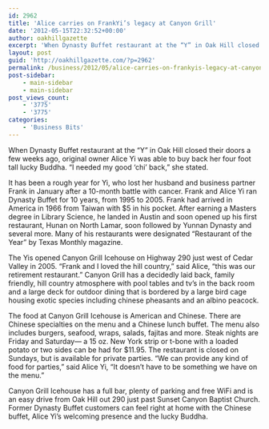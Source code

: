 ```yaml
---
id: 2962
title: 'Alice carries on FrankYi’s legacy at Canyon Grill'
date: '2012-05-15T22:32:52+00:00'
author: oakhillgazette
excerpt: 'When Dynasty Buffet restaurant at the “Y” in Oak Hill closed their doors a few weeks ago, original owner Alice Yi was able to buy back her four foot tall lucky Buddha. “I needed my good ‘chi’ back,” she stated.'
layout: post
guid: 'http://oakhillgazette.com/?p=2962'
permalink: /business/2012/05/alice-carries-on-frankyis-legacy-at-canyon-grill/
post-sidebar:
    - main-sidebar
    - main-sidebar
post_views_count:
    - '3775'
    - '3775'
categories:
    - 'Business Bits'
---
```


When Dynasty Buffet restaurant at the “Y” in Oak Hill closed their doors a few weeks ago, original owner Alice Yi was able to buy back her four foot tall lucky Buddha. “I needed my good ‘chi’ back,” she stated.

It has been a rough year for Yi, who lost her husband and business partner Frank in January after a 10-month battle with cancer. Frank and Alice Yi ran Dynasty Buffet for 10 years, from 1995 to 2005. Frank had arrived in America in 1966 from Taiwan with $5 in his pocket. After earning a Masters degree in Library Science, he landed in Austin and soon opened up his first restaurant, Hunan on North Lamar, soon followed by Yunnan Dynasty and several more. Many of his restaurants were designated “Restaurant of the Year” by Texas Monthly magazine.

The Yis opened Canyon Grill Icehouse on Highway 290 just west of Cedar Valley in 2005. “Frank and I loved the hill country,” said Alice, “this was our retirement restaurant.” Canyon Grill has a decidedly laid back, family friendly, hill country atmosphere with pool tables and tv’s in the back room and a large deck for outdoor dining that is bordered by a large bird cage housing exotic species including chinese pheasants and an albino peacock.

The food at Canyon Grill Icehouse is American and Chinese. There are Chinese specialties on the menu and a Chinese lunch buffet. The menu also includes burgers, seafood, wraps, salads, fajitas and more. Steak nights are Friday and Saturday— a 15 oz. New York strip or t-bone with a loaded potato or two sides can be had for $11.95. The restaurant is closed on Sundays, but is available for private parties. “We can provide any kind of food for parties,” said Alice Yi, “It doesn’t have to be something we have on the menu.”

Canyon Grill Icehouse has a full bar, plenty of parking and free WiFi and is an easy drive from Oak Hill out 290 just past Sunset Canyon Baptist Church. Former Dynasty Buffet customers can feel right at home with the Chinese buffet, Alice Yi’s welcoming presence and the lucky Buddha.
